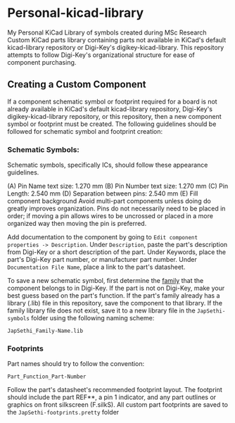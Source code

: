 # Personal-kicad-library
My Personal KiCad Library of symbols created during MSc Research
Custom KiCad parts library containing parts not available in KiCad's default kicad-library repository or Digi-Key's digikey-kicad-library. This repository attempts to follow Digi-Key's organizational structure for ease of component purchasing.

## Creating a Custom Component

If a component schematic symbol or footprint required for a board is not already available in KiCad's default kicad-library repository, Digi-Key's digikey-kicad-library repository, or this repository, then a new component symbol or footprint must be created. The following guidelines should be followed for schematic symbol and footprint creation:

### Schematic Symbols: 

Schematic symbols, specifically ICs, should follow these appearance guidelines.

(A) Pin Name text size: 1.270 mm
(B) Pin Number text size: 1.270 mm
(C) Pin Length: 2.540 mm
(D) Separation between pins: 2.540 mm
(E) Fill component background
Avoid multi-part components unless doing do greatly improves organization. Pins do not necessarily need to be placed in order; if moving a pin allows wires to be uncrossed or placed in a more organized way then moving the pin is preferred.

Add documentation to the component by going to `Edit component properties -> Description`. Under `Description`, paste the part's description from Digi-Key or a short description of the part. Under Keywords, place the part's Digi-Key part number, or manufacturer part number. Under `Documentation File Name`, place a link to the part's datasheet.

To save a new schematic symbol, first determine the [family](https://www.digikey.com/eewiki/display/Resources/Become+a+Digi-Key+Master#BecomeaDigi-KeyMaster-Digi-KeyTerminology) that the component belongs to in Digi-Key. If the part is not on Digi-Key, make your best guess based on the part's function. If the part's family already has a library (.lib) file in this repository, save the component to that library. If the family library file does not exist, save it to a new library file in the `JapSethi-symbols` folder using the following naming scheme:

`JapSethi_Family-Name.lib`

### Footprints

Part names should try to follow the convention:

`Part_Function_Part-Number`

Follow the part's datasheet's recommended footprint layout. The footprint should include the part REF**, a pin 1 indicator, and any part outlines or graphics on front silkscreen (F.silkS). All custom part footprints are saved to the `JapSethi-footprints.pretty` folder
